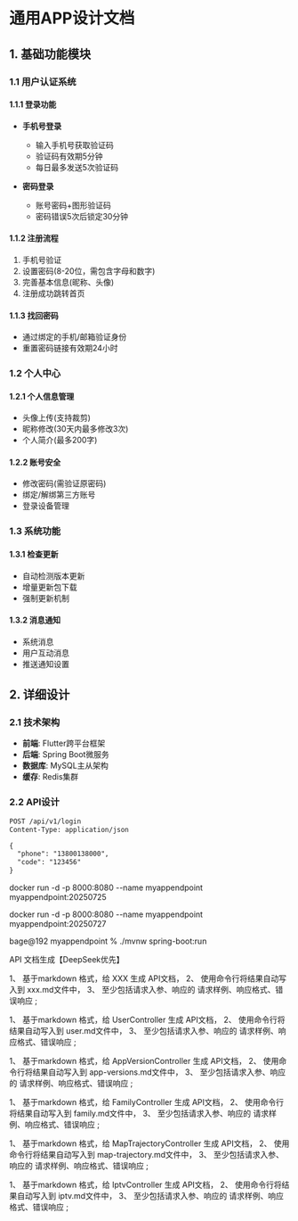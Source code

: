 # 通用APP设计文档

## 1. 基础功能模块

### 1.1 用户认证系统
#### 1.1.1 登录功能
- **手机号登录**
  - 输入手机号获取验证码
  - 验证码有效期5分钟
  - 每日最多发送5次验证码

- **密码登录**
  - 账号密码+图形验证码
  - 密码错误5次后锁定30分钟

#### 1.1.2 注册流程
1. 手机号验证
2. 设置密码(8-20位，需包含字母和数字)
3. 完善基本信息(昵称、头像)
4. 注册成功跳转首页

#### 1.1.3 找回密码
- 通过绑定的手机/邮箱验证身份
- 重置密码链接有效期24小时

### 1.2 个人中心
#### 1.2.1 个人信息管理
- 头像上传(支持裁剪)
- 昵称修改(30天内最多修改3次)
- 个人简介(最多200字)

#### 1.2.2 账号安全
- 修改密码(需验证原密码)
- 绑定/解绑第三方账号
- 登录设备管理

### 1.3 系统功能
#### 1.3.1 检查更新
- 自动检测版本更新
- 增量更新包下载
- 强制更新机制

#### 1.3.2 消息通知
- 系统消息
- 用户互动消息
- 推送通知设置

## 2. 详细设计

### 2.1 技术架构
- **前端**: Flutter跨平台框架
- **后端**: Spring Boot微服务
- **数据库**: MySQL主从架构
- **缓存**: Redis集群

### 2.2 API设计
```rest
POST /api/v1/login
Content-Type: application/json

{
  "phone": "13800138000",
  "code": "123456"
}
```



docker run -d -p 8000:8080 --name myappendpoint myappendpoint:20250725


docker run -d -p 8000:8080 --name myappendpoint myappendpoint:20250727


bage@192 myappendpoint % 
./mvnw spring-boot:run


API 文档生成【DeepSeek优先】


1、 基于markdown 格式，给 XXX 生成  API文档，
2、 使用命令行将结果自动写入到 xxx.md文件中， 
3、 至少包括请求入参、响应的 请求样例、响应格式、错误响应 ;

1、 基于markdown 格式，给 UserController 生成  API文档，
2、 使用命令行将结果自动写入到 user.md文件中， 
3、 至少包括请求入参、响应的 请求样例、响应格式、错误响应 ;


1、 基于markdown 格式，给 AppVersionController 生成  API文档，
2、 使用命令行将结果自动写入到 app-versions.md文件中， 
3、 至少包括请求入参、响应的 请求样例、响应格式、错误响应 ;

1、 基于markdown 格式，给 FamilyController 生成  API文档，
2、 使用命令行将结果自动写入到 family.md文件中， 
3、 至少包括请求入参、响应的 请求样例、响应格式、错误响应 ;


1、 基于markdown 格式，给 MapTrajectoryController 生成  API文档，
2、 使用命令行将结果自动写入到 map-trajectory.md文件中， 
3、 至少包括请求入参、响应的 请求样例、响应格式、错误响应 ;

1、 基于markdown 格式，给 IptvController 生成  API文档，
2、 使用命令行将结果自动写入到 iptv.md文件中， 
3、 至少包括请求入参、响应的 请求样例、响应格式、错误响应 ;
